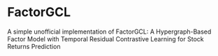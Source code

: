 # FactorGCL
A simple unofficial implementation of FactorGCL: A Hypergraph-Based Factor Model with Temporal Residual  Contrastive Learning for Stock Returns Prediction
